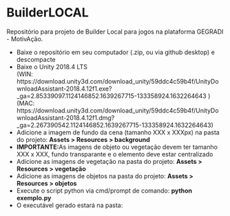 # BuilderLOCAL

Repositório para projeto de Builder Local para jogos na plataforma GEGRADI - MotivAção.

<ul>
<li> Baixe o repositório em seu computador (.zip, ou via github desktop) e descompacte </li>
<li> Baixe o Unity 2018.4 LTS <br>
(WIN: https://download.unity3d.com/download_unity/59ddc4c59b4f/UnityDownloadAssistant-2018.4.12f1.exe?_ga=2.85339097.1124146852.1639267715-133358924.1632264643 ) <br>
(MAC: https://download.unity3d.com/download_unity/59ddc4c59b4f/UnityDownloadAssistant-2018.4.12f1.dmg?_ga=2.267390542.1124146852.1639267715-133358924.1632264643)
</li>
<li>Adicione a imagem de fundo da cena (tamanho XXX x XXXpx) na pasta do projeto: <b>Assets > Resources > background </b> </li>
<li> <b>IMPORTANTE:</b>As imagens de objeto ou vegetação devem ter tamanho XXX x XXX, fundo transparante e o elemento deve estar centralizado</li>
<li>Adicione as imagens de vegetação na pasta do projeto: <b>Assets > Resources > vegetação </b> </li>
<li>Adicione as imagens de objetos na pasta do projeto: <b>Assets > Resources > objetos </b> </li>
<li>Execute o script python via cmd/prompt de comando: <b>python exemplo.py </b></li>
<li>O executável gerado estará na pasta: <b> </b> </li>
</ul>
